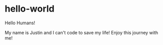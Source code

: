 # hello-world

Hello Humans! 

My name is Justin and I can't code to save my life! Enjoy this journey with me! 
